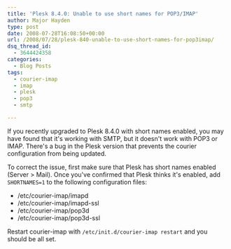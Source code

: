 ```yaml
---
title: 'Plesk 8.4.0: Unable to use short names for POP3/IMAP'
author: Major Hayden
type: post
date: 2008-07-28T16:08:50+00:00
url: /2008/07/28/plesk-840-unable-to-use-short-names-for-pop3imap/
dsq_thread_id:
  - 3644424358
categories:
  - Blog Posts
tags:
  - courier-imap
  - imap
  - plesk
  - pop3
  - smtp

---
```

If you recently upgraded to Plesk 8.4.0 with short names enabled, you may have found that it's working with SMTP, but it doesn't work with POP3 or IMAP. There's a bug in the Plesk version that prevents the courier configuration from being updated.

To correct the issue, first make sure that Plesk has short names enabled (Server > Mail). Once you've confirmed that Plesk thinks it's enabled, add `SHORTNAMES=1` to the following configuration files:

  * /etc/courier-imap/imapd
  * /etc/courier-imap/imapd-ssl
  * /etc/courier-imap/pop3d
  * /etc/courier-imap/pop3d-ssl

Restart courier-imap with `/etc/init.d/courier-imap restart` and you should be all set.
